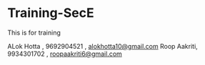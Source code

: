 # Training-SecE
This is for training

ALok Hotta , 9692904521 , alokhotta10@gmail.com
Roop Aakriti, 9934301702 , roopaakriti6@gmail.com
